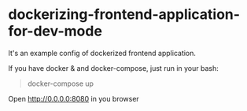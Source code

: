 # dockerizing-frontend-application-for-dev-mode
It's an example config of dockerized frontend application.

If you have docker & and docker-compose, just run in your bash:

> docker-compose up

Open http://0.0.0.0:8080 in you browser